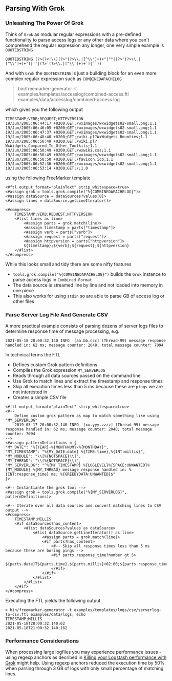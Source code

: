 ## Parsing With Grok

### Unleashing The Power Of Grok

Think of `Grok` as modular regular expressions with a pre-defined functionality to parse access logs or any other data where you can't comprehend the regular expression any longer, one very simple example is `QUOTEDSTRING`

```
QUOTEDSTRING (?>(?<!\\)(?>"(?>\\.|[^\\"]+)+"|""|(?>'(?>\\.|[^\\']+)+')|''|(?>`(?>\\.|[^\\`]+)+`)|``))
```

And with `Grok` the `QUOTEDSTRING` is just a building block for an even more complex regular expression such as `COMBINEDAPACHELOG`

> bin/freemarker-generator -t examples/templates/accesslog/combined-access.ftl examples/data/accesslog/combined-access.log

which gives you the following output

```
TIMESTAMP;VERB;REQUEST;HTTPVERSION
19/Jun/2005:06:44:17 +0200;GET;/wximages/wxwidgets02-small.png;1.1
19/Jun/2005:06:46:05 +0200;GET;/wximages/wxwidgets02-small.png;1.1
19/Jun/2005:06:47:37 +0200;GET;/wximages/wxwidgets02-small.png;1.1
19/Jun/2005:06:48:40 +0200;GET;/wiki.pl?WxWidgets_Bounties;1.1
19/Jun/2005:06:50:49 +0200;GET;/wiki.pl?WxWidgets_Compared_To_Other_Toolkits;1.1
19/Jun/2005:06:50:49 +0200;GET;/wxwiki.css;1.1
19/Jun/2005:06:50:49 +0200;GET;/wximages/wxwidgets02-small.png;1.1
19/Jun/2005:06:50:50 +0200;GET;/favicon.ico;1.1
19/Jun/2005:06:52:36 +0200;GET;/wximages/wxwidgets02-small.png;1.1
19/Jun/2005:06:53:14 +0200;GET;/;1.0
```

using the following FreeMarker template

```text
<#ftl output_format="plainText" strip_whitespace=true>
<#assign grok = tools.grok.compile("%{COMBINEDAPACHELOG}")>
<#assign dataSource = dataSources?values[0]>
<#assign lines = dataSource.getLineIterator()>

<#compress>
    TIMESTAMP;VERB;REQUEST;HTTPVERSION
    <#list lines as line>
        <#assign parts = grok.match(line)>
        <#assign timestamp = parts["timestamp"]>
        <#assign verb = parts["verb"]>
        <#assign request = parts["request"]>
        <#assign httpversion = parts["httpversion"]>
        ${timestamp};${verb};${request};${httpversion}
    </#list>
</#compress>
```

While this looks small and tidy there are some nifty features

* `tools.grok.compile("%{COMBINEDAPACHELOG}")` builds the `Grok` instance to parse access logs in `Combined Format`
* The data source is streamed line by line and not loaded into memory in one piece
* This also works for using `stdin` so are able to parse GB of access log or other files

### Parse Server Log File And Generate CSV

A more practical example consists of parsing dozens of server logs files to determine response time of message processing, e.g.

```
2021-05-18 20:00:32,140 INFO  [aa.bb.ccc] (Thread-99) message response handled in: 62 ms; message counter: 2048; total message counter: 7094
```

In technical terms the FTL 

* Defines custom Grok pattern definitions
* Compiles the Grok expression `MY_SERVERLOG`   
* Reads through all data sources passed on the command line
* Use Grok to match lines and extract the timestamp and response times
* Skip all execution times less than 5 ms because these are `pings` we are not interested in  
* Creates a simple CSV file

```
<#ftl output_format="plainText" strip_whitespace=true>
<#--
    Define custom grok pattern as map to match something like using "MY_SERVERLOG"
    2019-05-17 20:00:32,140 INFO  [xx.yyy.zzzz] (Thread-99) message response handled in: 62 ms; message counter: 2048; total message counter: 7094
-->
<#assign patternDefinitions = {
"MY_DATE": "%{YEAR}-%{MONTHNUM}-%{MONTHDAY}",
"MY_TIMESTAMP": "%{MY_DATE:date} %{TIME:time},%{INT:millis}",
"MY_MODULE": "\\[%{NOTSPACE}\\]",
"MY_THREAD": "\\(%{NOTSPACE}\\)",
"MY_SERVERLOG": "^%{MY_TIMESTAMP} %{LOGLEVEL}%{SPACE:UNWANTED}%{MY_MODULE} %{MY_THREAD} message response handled in: %{INT:response_time} ms; %{GREEDYDATA:UNWANTED}$"
}>

<#-- Instantiante the grok tool -->
<#assign grok = tools.grok.compile("%{MY_SERVERLOG}", patternDefinitions)>

<#-- Iterate over all data sources and convert matching lines to CSV output -->
<#compress>
    TIMESTAMP;MILLIS
    <#if dataSources?has_content>
        <#list dataSources?values as dataSource>
            <#list dataSource.getLineIterator() as line>
                <#assign parts = grok.match(line)>
                <#if parts?has_content>
                    <#-- Skip all response times less than 5 ms because these are boring pings -->
                    <#if parts.response_time?number gt 5>
                        ${parts.date}T${parts.time}.${parts.millis}+02:00;${parts.response_time}
                    </#if>
                </#if>
            </#list>
        </#list>
    </#if>
</#compress>
```
Executing the FTL yields the following output

```
> bin/freemarker-generator -t examples/templates/logs/csv/serverlog-to-csv.ftl examples/data/logs; echo
TIMESTAMP;MILLIS
2021-05-18T20:00:32.140;62
2021-05-18T21:00:32.140;162
```

### Performance Considerations

When processing large logfiles you may experience performance issues - using regexp anchors as decribed in [Killing your Logstash performance with Grok](https://medium.com/@momchil.dev/killing-your-logstash-performance-with-grok-f5f23ae47956) might help. Using regexp anchors reduced the execution time by 50% when parsing through 3 GB of logs with only small percentage of matching lines.
